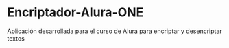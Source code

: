 # Encriptador-Alura-ONE
Aplicación desarrollada para el curso de Alura para encriptar y desencriptar textos
